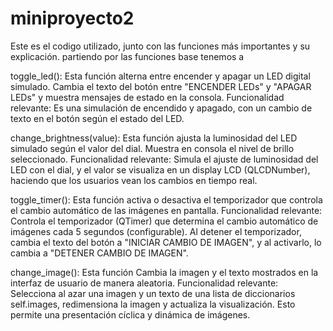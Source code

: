 # miniproyecto2
Este es el codigo utilizado, junto con las funciones más importantes y su explicación. partiendo por las funciones base tenemos a

toggle_led(): Esta función alterna entre encender y apagar un LED digital simulado. Cambia el texto del botón entre "ENCENDER LEDs" y "APAGAR LEDs" y muestra mensajes de estado en la consola.
Funcionalidad relevante: Es una simulación de encendido y apagado, con un cambio de texto en el botón según el estado del LED.

change_brightness(value): Esta función ajusta la luminosidad del LED simulado según el valor del dial. Muestra en consola el nivel de brillo seleccionado.
Funcionalidad relevante: Simula el ajuste de luminosidad del LED con el dial, y el valor se visualiza en un display LCD (QLCDNumber), haciendo que los usuarios vean los cambios en tiempo real.

toggle_timer(): Esta función activa o desactiva el temporizador que controla el cambio automático de las imágenes en pantalla.
Funcionalidad relevante: Controla el temporizador (QTimer) que determina el cambio automático de imágenes cada 5 segundos (configurable). Al detener el temporizador, cambia el texto del botón a "INICIAR CAMBIO DE IMAGEN", y al activarlo, lo cambia a "DETENER CAMBIO DE IMAGEN".

change_image(): Esta función Cambia la imagen y el texto mostrados en la interfaz de usuario de manera aleatoria. 
Funcionalidad relevante: Selecciona al azar una imagen y un texto de una lista de diccionarios self.images, redimensiona la imagen y actualiza la visualización. Esto permite una presentación cíclica y dinámica de imágenes.
